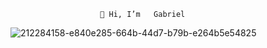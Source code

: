                         👋 Hi, I’m   Gabriel
![212284158-e840e285-664b-44d7-b79b-e264b5e54825](https://github.com/user-attachments/assets/42844be9-a9f7-49dd-8484-c32200a53927)







  

<!---
gabrielskw/gabrielskw is a ✨ special ✨ repository because its `README.md` (this file) appears on your GitHub profile.
You can click the Preview link to take a look at your changes.
--->
